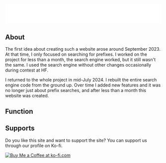 
<img src="image/logo-web-hq.png" alt="Logo web" width="1000">

## About

The first idea about creating such a website arose around September 2023. At that time, I only focused on searching for prefixes. I worked on the project for less than a month, the search engine worked, but it still wasn't the same. I used the search engine without other changes occasionally during contest at HF.

I returned to the whole project in mid-July 2024. I rebuilt the entire search engine code from the ground up. Over time I added new features and it was no longer just about prefix searches, and after less than a month this website was created.

## Function

## Supports
Do you like this site and want to support the site? You can support us through our profile on Ko-fi.

<a href='https://ko-fi.com/E1E3SVQKA' target='_blank'><img height='36' style='border:0px;height:36px;' src='https://storage.ko-fi.com/cdn/kofi1.png?v=3' border='0' alt='Buy Me a Coffee at ko-fi.com' /></a>